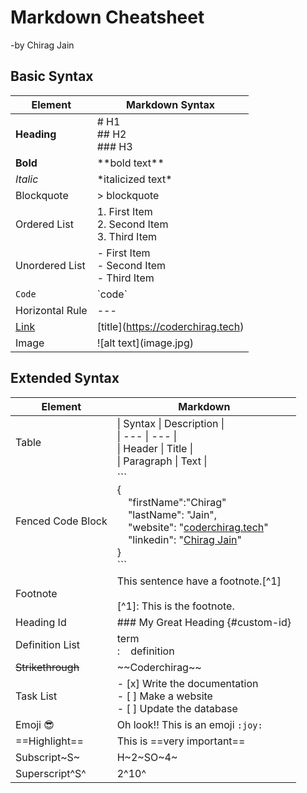 # Markdown Cheatsheet

-by Chirag Jain

## Basic Syntax

| Element                          | Markdown Syntax                                      |
| -------------------------------- | ---------------------------------------------------- |
| **Heading**                      | # H1 <br> ## H2 <br> ### H3                          |
| **Bold**                         | \*\*bold text\*\*                                    |
| _Italic_                         | \*italicized text\*                                  |
| Blockquote                       | > blockquote                                         |
| Ordered List                     | 1. First Item <br> 2. Second Item <br> 3. Third Item |
| Unordered List                   | - First Item <br> - Second Item <br> - Third Item    |
| `Code`                           | \`code\`                                             |
| Horizontal Rule                  | ---                                                  |
| [Link](https://coderchirag.tech) | \[title]\(https://coderchirag.tech)                  |
| Image                            | !\[alt text](image.jpg)                              |

## Extended Syntax

| Element            | Markdown                                                                                                                                                                                                                                                                                               |
| ------------------ | ------------------------------------------------------------------------------------------------------------------------------------------------------------------------------------------------------------------------------------------------------------------------------------------------------ |
| Table              | \| Syntax \| Description \| <br> \| --- \| --- \| <br> \| Header \| Title \| <br> \| Paragraph \| Text &#124;                                                                                                                                                                                          |
| Fenced Code Block  | \```<br>{<br>&nbsp;&nbsp;&nbsp;&nbsp;"firstName":"Chirag"<br>&nbsp;&nbsp;&nbsp;&nbsp;"lastName": "Jain",<br>&nbsp;&nbsp;&nbsp;&nbsp;"website": "[coderchirag.tech](https://coderchirag.tech)"<br>&nbsp;&nbsp;&nbsp;&nbsp;"linkedin": "[Chirag Jain](https://linkedin.com/in/coderchirag)"<br>}<br>\``` |
| Footnote           | This sentence have a footnote.&#91;&#94;1&#93;<br><br>&#91;&#94;1&#93;: This is the footnote.                                                                                                                                                                                                          |
| Heading Id         | ### My Great Heading {#custom-id}                                                                                                                                                                                                                                                                      |
| Definition List    | term<br>:&nbsp;&nbsp;&nbsp;&nbsp;definition                                                                                                                                                                                                                                                            |
| ~~Strikethrough~~  | &#126;&#126;Coderchirag&#126;&#126;                                                                                                                                                                                                                                                                    |
| Task List          | - [x] Write the documentation<br>- [ ] Make a website<br>- [ ] Update the database                                                                                                                                                                                                                     |
| Emoji :sunglasses: | Oh look!! This is an emoji `:joy:`                                                                                                                                                                                                                                                                     |
| ==Highlight==      | This is \==very important==                                                                                                                                                                                                                                                                            |
| Subscript~S~       | H\~2\~SO\~4~                                                                                                                                                                                                                                                                                           |
| Superscript^S^     | 2\^10^                                                                                                                                                                                                                                                                                                 |

